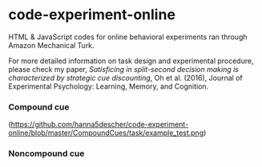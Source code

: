 # code-experiment-online
HTML &amp; JavaScript codes for online behavioral experiments ran through Amazon Mechanical Turk.


For more detailed information on task design and experimental procedure, please check my paper, *Satisficing in split-second decision making is characterized by strategic cue discounting*, Oh et al. (2016), Journal of Experimental Psychology: Learning, Memory, and Cognition. 

### Compound cue 
(https://github.com/hanna5descher/code-experiment-online/blob/master/CompoundCues/task/example_test.png)

### Noncompound cue 
